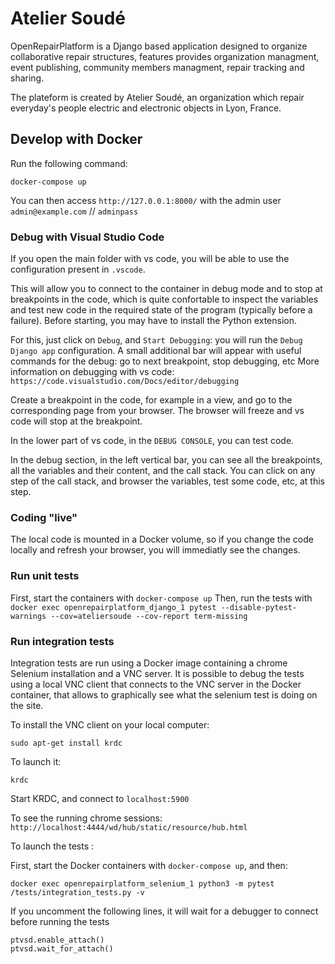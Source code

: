 # Atelier Soudé

OpenRepairPlatform is a Django based application designed to organize collaborative repair structures, features provides organization managment, event publishing, community members managment, repair tracking and sharing.

The plateform is created by Atelier Soudé, an organization which repair everyday's people electric and electronic objects in Lyon, France.


## Develop with Docker

Run the following command:

```
docker-compose up
```

You can then access `http://127.0.0.1:8000/` with the admin user `admin@example.com` // `adminpass`

### Debug with Visual Studio Code

If you open the main folder with vs code, you will be able to use the configuration present in `.vscode`.

This will allow you to connect to the container in debug mode and to stop at breakpoints in the code, which is quite confortable to inspect the variables and test new code in the required state of the program (typically before a failure).
Before starting, you may have to install the Python extension.

For this, just click on `Debug`, and `Start Debugging`: you will run the `Debug Django app` configuration. 
A small additional bar will appear with useful commands for the debug: go to next breakpoint, stop debugging, etc
More information on debugging with vs code: `https://code.visualstudio.com/Docs/editor/debugging`

Create a breakpoint in the code, for example in a view, and go to the corresponding page from your browser.
The browser will freeze and vs code will stop at the breakpoint.

In the lower part of vs code, in the `DEBUG CONSOLE`, you can test code.

In the debug section, in the left vertical bar, you can see all the breakpoints, all the variables and their content, and the call stack.
You can click on any step of the call stack, and browser the variables, test some code, etc, at this step.

### Coding "live"

The local code is mounted in a Docker volume, so if you change the code locally and refresh your browser, you will immediatly see the changes.

### Run unit tests

First, start the containers with `docker-compose up`
Then, run the tests with `docker exec openrepairplatform_django_1 pytest --disable-pytest-warnings --cov=ateliersoude --cov-report term-missing`


### Run integration tests

Integration tests are run using a Docker image containing a chrome Selenium installation and a VNC server.
It is possible to debug the tests using a local VNC client that connects to the VNC server in the Docker container, that allows to graphically see what the selenium test is doing on the site.

To install the VNC client on your local computer:

`sudo apt-get install krdc`

To launch it:

`krdc`

Start KRDC, and connect to `localhost:5900`

To see the running chrome sessions:
`http://localhost:4444/wd/hub/static/resource/hub.html`

To launch the tests :

First, start the Docker containers with `docker-compose up`, and then:

`docker exec openrepairplatform_selenium_1 python3 -m pytest /tests/integration_tests.py -v`

If you uncomment the following lines, it will wait for a debugger to connect before running the tests

```
ptvsd.enable_attach()
ptvsd.wait_for_attach()
```


